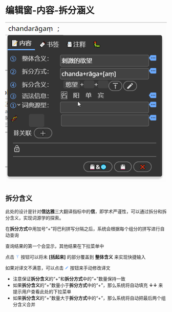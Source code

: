 # 编辑窗-内容-拆分涵义

![拆分方式](imgs/edit_win-04.gif)



## 拆分含义
此处的设计是针对**信达雅**三大翻译指标中的**信**，即学术严谨性，可以通过拆分和拆分含义，实现词源学的探索。

在**拆分方式**中用加号“+”将巴利拼写分隔之后，系统会根据每个组分的拼写进行自动查询

查询结果的第一个会显示，其他结果在下拉菜单中

点击<svg viewBox="0 0 24 24" id="ic_vertical_align_top" style='fill:#6baaff;height: 12px; width: 20px;'><path d="M8 11h3v10h2V11h3l-4-4-4 4zM4 3v2h16V3H4z"></path></svg>按钮可以将未 **[括起来]** 的部分覆盖到 **整体含义** 来实现快捷输入

如果对译文不满意，可以点击<svg viewBox="0 0 24 24" id="ic_mode_edit" style='fill:#6baaff;height: 12px; width: 20px;'><path d="M3 17.25V21h3.75L17.81 9.94l-3.75-3.75L3 17.25zM20.71 7.04a.996.996 0 0 0 0-1.41l-2.34-2.34a.996.996 0 0 0-1.41 0l-1.83 1.83 3.75 3.75 1.83-1.83z"></path></svg>按钮来手动修改译文
- 注意保证**拆分含义**的“+”和**拆分方式**中的“+”数量保持一致
- 如果**拆分含义**的“+”数量小于**拆分方式**中的“+”，那么系统将自动填充 **↓↓** 来提示用户查看此处的下拉菜单
- 如果**拆分含义**的“+”数量大于**拆分方式**中的“+”，那么系统将自动把最后两个组分含义合并